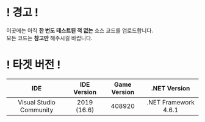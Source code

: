! 경고 !
==========
이곳에는 아직 **한 번도 테스트된 적 없는** 소스 코드를 업로드합니다.  
모든 코드는 **참고만** 해주시길 바랍니다.  

! 타겟 버전 !
============
| IDE | IDE Version | Game Version | .NET Version |
| :-: | :--------: | :----------: | :-------: |
| Visual Studio Community | 2019 (16.6) | 408920 | .NET Framework 4.6.1 |
